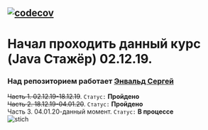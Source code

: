 [![codecov](https://codecov.io/gh/xlebyshk/job4j/branch/master/graph/badge.svg)](https://codecov.io/gh/xlebyshk/job4j)<br>
---
Начал проходить данный курс (Java Стажёр) 02.12.19.<br>
===
### Над репозиторием работает  [Энвальд Сергей](https://vk.com/x1ebyshk) <br>

~~Часть 1. 02.12.19-18.12.19~~. `Статус:` **Пройдено**<br>
~~Часть 2. 18.12.19-04.01.20~~. `Статус:` **Пройдено**<br>
Часть 3. 04.01.20-данный момент. `Статус:` **В процессе**<br>
![stich](https://user-images.githubusercontent.com/58714033/71864488-f3ef3780-3110-11ea-8c5d-e3f8190741c5.png)
